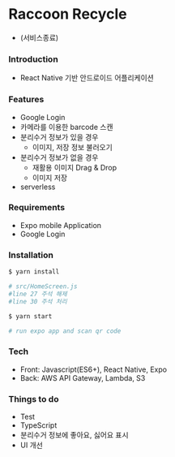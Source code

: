 # Raccoon Recycle

- (서비스종료)

### Introduction

- React Native 기반 안드로이드 어플리케이션

### Features

- Google Login
- 카메라를 이용한 barcode 스캔
- 분리수거 정보가 있을 경우
  - 이미지, 저장 정보 불러오기
- 분리수거 정보가 없을 경우
  - 재활용 이미지 Drag & Drop
  - 이미지 저장
- serverless

### Requirements

- Expo mobile Application
- Google Login

### Installation

```sh
$ yarn install

# src/HomeScreen.js
#line 27 주석 해제
#line 30 주석 처리

$ yarn start

# run expo app and scan qr code

```

### Tech

- Front: Javascript(ES6+), React Native, Expo
- Back: AWS API Gateway, Lambda, S3

### Things to do

- Test
- TypeScript
- 분리수거 정보에 좋아요, 싫어요 표시
- UI 개선
